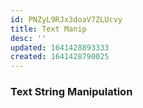 ```yaml
---
id: PNZyL9RJx3doaV7ZLUcvy
title: Text Manip
desc: ''
updated: 1641428893333
created: 1641428790025
---
```


### Text String Manipulation

